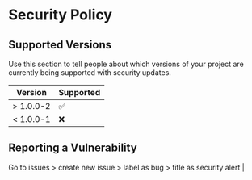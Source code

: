# Security Policy

## Supported Versions

Use this section to tell people about which versions of your project are
currently being supported with security updates.

| Version | Supported          |
| ------- | ------------------ |
| > 1.0.0-2   | :white_check_mark: |
| < 1.0.0-1   | :x:                |

## Reporting a Vulnerability

Go to issues > create new issue > label as bug > title as security alert | <whatever thing>
